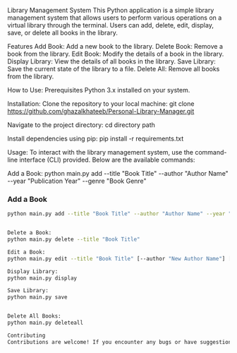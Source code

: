 Library Management System
This Python application is a simple library management system that allows users to perform various operations on a virtual library through the terminal. Users can add, delete, edit, display, save, or delete all books in the library.

Features
Add Book: Add a new book to the library.
Delete Book: Remove a book from the library.
Edit Book: Modify the details of a book in the library.
Display Library: View the details of all books in the library.
Save Library: Save the current state of the library to a file.
Delete All: Remove all books from the library.

How to Use:
Prerequisites
Python 3.x installed on your system.

Installation:
Clone the repository to your local machine:
git clone https://github.com/ghazalkhateeb/Personal-Library-Manager.git

Navigate to the project directory:
cd directory path

Install dependencies using pip:
pip install -r requirements.txt


Usage:
To interact with the library management system, use the command-line interface (CLI) provided. Below are the available commands:

Add a Book:
python main.py add --title "Book Title" --author "Author Name" --year "Publication Year" --genre "Book Genre"


### Add a Book
```bash
python main.py add --title "Book Title" --author "Author Name" --year "Publication Year" --genre "Book Genre" 


Delete a Book:
python main.py delete --title "Book Title"

Edit a Book:
python main.py edit --title "Book Title" [--author "New Author Name"] [--year "New Publication Year"] [--genre "New Book Genre"]

Display Library:
python main.py display

Save Library:
python main.py save


Delete All Books:
python main.py deleteall

Contributing
Contributions are welcome! If you encounter any bugs or have suggestions for improvements, please feel free to open an issue or submit a pull request.



